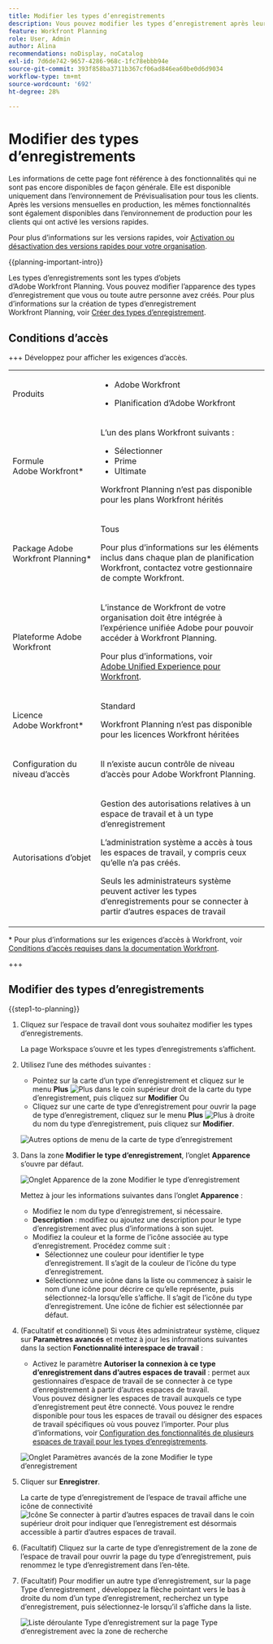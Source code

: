```yaml
---
title: Modifier les types d’enregistrements
description: Vous pouvez modifier les types d’enregistrement après leur enregistrement. Les types d’enregistrements sont les types d’objets d’Adobe Workfront Planning.
feature: Workfront Planning
role: User, Admin
author: Alina
recommendations: noDisplay, noCatalog
exl-id: 7d6de742-9657-4286-968c-1fc78ebbb94e
source-git-commit: 393f858ba3711b367cf06ad846ea60be0d6d9034
workflow-type: tm+mt
source-wordcount: '692'
ht-degree: 28%

---
```



# Modifier des types d’enregistrements

<span class="preview">Les informations de cette page font référence à des fonctionnalités qui ne sont pas encore disponibles de façon générale. Elle est disponible uniquement dans l’environnement de Prévisualisation pour tous les clients. Après les versions mensuelles en production, les mêmes fonctionnalités sont également disponibles dans l’environnement de production pour les clients qui ont activé les versions rapides. </span>

<span class="preview">Pour plus d’informations sur les versions rapides, voir [Activation ou désactivation des versions rapides pour votre organisation](/help/quicksilver/administration-and-setup/set-up-workfront/configure-system-defaults/enable-fast-release-process.md). </span>

{{planning-important-intro}}

Les types d’enregistrements sont les types d’objets d’Adobe Workfront Planning. Vous pouvez modifier l’apparence des types d’enregistrement que vous ou toute autre personne avez créés. Pour plus d’informations sur la création de types d’enregistrement Workfront Planning, voir [Créer des types d’enregistrement](/help/quicksilver/planning/architecture/create-record-types.md).

## Conditions d’accès

+++ Développez pour afficher les exigences d’accès. 

<table style="table-layout:auto"> 
<col> 
</col> 
<col> 
</col> 
<tbody> 
    <tr> 
<tr> 
<td> 
   <p> Produits</p> </td> 
   <td> 
   <ul><li><p> Adobe Workfront</p></li> 
   <li><p> Planification d’Adobe Workfront<p></li></ul></td> 
  </tr>   
<tr> 
   <td role="rowheader"><p>Formule Adobe Workfront*</p></td> 
   <td> 
<p>L’un des plans Workfront suivants :</p> 
<ul><li>Sélectionner</li> 
<li>Prime</li> 
<li>Ultimate</li></ul> 
<p>Workfront Planning n’est pas disponible pour les plans Workfront hérités</p> 
   </td> 
<tr> 
   <td role="rowheader"><p>Package Adobe Workfront Planning*</p></td> 
   <td> 
<p>Tous </p> 
<p>Pour plus d’informations sur les éléments inclus dans chaque plan de planification Workfront, contactez votre gestionnaire de compte Workfront. </p> 
   </td> 
 <tr> 
   <td role="rowheader"><p>Plateforme Adobe Workfront</p></td> 
   <td> 
<p>L’instance de Workfront de votre organisation doit être intégrée à l’expérience unifiée Adobe pour pouvoir accéder à Workfront Planning.</p> 
<p>Pour plus d’informations, voir <a href="/help/quicksilver/workfront-basics/navigate-workfront/workfront-navigation/adobe-unified-experience.md">Adobe Unified Experience pour Workfront</a>. </p> 
   </td> 
   </tr> 
  </tr> 
  <tr> 
   <td role="rowheader"><p>Licence Adobe Workfront*</p></td> 
   <td><p> Standard </p>
   <p>Workfront Planning n’est pas disponible pour les licences Workfront héritées</p> 
  </td> 
  </tr> 
  <tr> 
   <td role="rowheader"><p>Configuration du niveau d’accès</p></td> 
   <td> <p>Il n’existe aucun contrôle de niveau d’accès pour Adobe Workfront Planning.</p>   
</td> 
  </tr> 
<tr> 
   <td role="rowheader"><p>Autorisations d’objet</p></td> 
   <td>   <p>Gestion des autorisations relatives à un espace de travail et à un type d’enregistrement </p>  
   <p>L’administration système a accès à tous les espaces de travail, y compris ceux qu’elle n’a pas créés.</p>
   <p>Seuls les administrateurs système peuvent activer les types d’enregistrements pour se connecter à partir d’autres espaces de travail</p> </td> 
  </tr>

</tbody> 
</table>

* Pour plus d’informations sur les exigences d’accès à Workfront, voir [Conditions d’accès requises dans la documentation Workfront](/help/quicksilver/administration-and-setup/add-users/access-levels-and-object-permissions/access-level-requirements-in-documentation.md).

+++   

## Modifier des types d’enregistrements

{{step1-to-planning}}

1. Cliquez sur l’espace de travail dont vous souhaitez modifier les types d’enregistrements.

   La page Workspace s’ouvre et les types d’enregistrements s’affichent.
1. Utilisez l’une des méthodes suivantes :

   * Pointez sur la carte d’un type d’enregistrement et cliquez sur le menu **Plus** ![Plus](assets/more-menu.png) dans le coin supérieur droit de la carte du type d’enregistrement, puis cliquez sur **Modifier**
Ou
   * <span class="preview">Cliquez sur une carte de type d’enregistrement pour ouvrir la page de type d’enregistrement, cliquez sur le menu **Plus** ![Plus](assets/more-menu.png) à droite du nom du type d’enregistrement, puis cliquez sur **Modifier**. </span>

   <span class="preview">![Autres options de menu de la carte de type d’enregistrement](assets/more-menu-options-from-record-type-card.png)</span>

1. Dans la zone **Modifier le type d’enregistrement**, l’onglet **Apparence** s’ouvre par défaut.

   ![Onglet Apparence de la zone Modifier le type d’enregistrement &#x200B;](assets/edit-record-type-box-appearance-tab.png)

   Mettez à jour les informations suivantes dans l’onglet **Apparence** :

   * Modifiez le nom du type d’enregistrement, si nécessaire. <!--did they add a field label for this?-->
   * **Description** : modifiez ou ajoutez une description pour le type d’enregistrement avec plus d’informations à son sujet.
   * Modifiez la couleur et la forme de l’icône associée au type d’enregistrement. Procédez comme suit :
      * Sélectionnez une couleur pour identifier le type d’enregistrement. Il s’agit de la couleur de l’icône du type d’enregistrement.
      * Sélectionnez une icône dans la liste ou commencez à saisir le nom d’une icône pour décrire ce qu’elle représente, puis sélectionnez-la lorsqu’elle s’affiche. Il s’agit de l’icône du type d’enregistrement. Une icône de fichier est sélectionnée par défaut.

   <!--old info: 
   1. (Conditional) If you are a system administrator, click the **Advanced settings** tab in the **Edit record type** box. 
      ![Edit record type box advanced settings tab](assets/edit-record-type-box-advanced-settings-tab.png)
   1. (Conditional) Update the following information in the **Advanced settings** tab: 
      * Enable the **Connect from other workspace** setting. When enabled, the record type is accessible and can be connected from other workspaces. 
      * Choose from which workspaces the record type can be accessed. Choose from the following options:
         * **System wide**: Users can connect to this record type from all workspaces where they have manage permissions. 
         * **Specific workspaces**: Add the names of the workspaces where workspace managers can connect to this record type.-->


1. (Facultatif et conditionnel) Si vous êtes administrateur système, cliquez sur **Paramètres avancés** et mettez à jour les informations suivantes dans la section **Fonctionnalité interespace de travail** : <!--take this info out and replace it with a link to this article: help/quicksilver/planning/architecture/configure-record-type-cross-workspace-capabilities.md-->
   * Activez le paramètre **Autoriser la connexion à ce type d’enregistrement dans d’autres espaces de travail** : permet aux gestionnaires d’espace de travail de se connecter à ce type d’enregistrement à partir d’autres espaces de travail.\
     Vous pouvez désigner les espaces de travail auxquels ce type d’enregistrement peut être connecté. Vous pouvez le rendre disponible pour tous les espaces de travail ou désigner des espaces de travail spécifiques où vous pouvez l’importer.
Pour plus d’informations, voir [Configuration des fonctionnalités de plusieurs espaces de travail pour les types d’enregistrements](/help/quicksilver/planning/architecture/configure-record-type-cross-workspace-capabilities.md).

   ![Onglet Paramètres avancés de la zone Modifier le type d’enregistrement](assets/edit-record-type-box-advanced-settings-tab.png)

   <!--replace last point with this when we release dynamic record types:
      1. (Optional and conditional) If you are a system administrator, click **Advanced settings** and update the following information in the **Cross-workspace capability** section: **** the info here is duplicated in the Edit record types article ***
         * Enable the **Allow adding this record type to other workspaces** setting: This allows workspace managers to add this record type to other workspaces. 
               You can designate specific users who can add this record type to other workspaces. 
         * Enable the **Allow connecting to this record type in other workspaces** setting: This allows workspace managers to connect to this record type from other workspaces.  
               You can designate which workspaces this record type can be connected from. You can make it available for all workspaces or designate specific ones where you can import it.
         For more information, see [Configure cross-workspace capabilities for record types](/help/quicksilver/planning/architecture/configure-record-type-cross-workspace-capabilities.md).  
         ******** replace screen shot below **********
         ![Create record type box on advanced settings tab](assets/create-record-type-box-advanced-settings-tab.png) 
      -->

1. Cliquer sur **Enregistrer**.

   La carte de type d’enregistrement de l’espace de travail affiche une icône de connectivité ![Icône Se connecter à partir d’autres espaces de travail](assets/connect-from-other-workspaces-icon.png) dans le coin supérieur droit pour indiquer que l’enregistrement est désormais accessible à partir d’autres espaces de travail.

1. (Facultatif) Cliquez sur la carte de type d’enregistrement de la zone de l’espace de travail pour ouvrir la page du type d’enregistrement, puis renommez le type d’enregistrement dans l’en-tête.

1. (Facultatif) Pour modifier un autre type d’enregistrement, sur la page Type d’enregistrement , développez la flèche pointant vers le bas à droite du nom d’un type d’enregistrement, recherchez un type d’enregistrement, puis sélectionnez-le lorsqu’il s’affiche dans la liste.

   ![Liste déroulante Type d’enregistrement sur la page Type d’enregistrement avec la zone de recherche](assets/record-type-drop-down-on-record-type-page-with-search-box.png)

